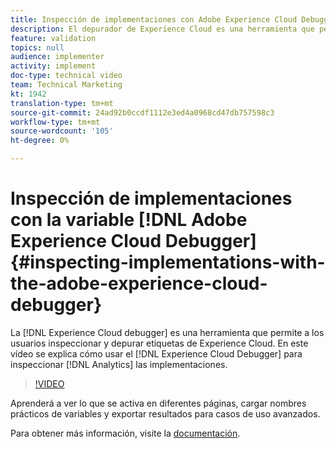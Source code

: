 ```yaml
---
title: Inspección de implementaciones con Adobe Experience Cloud Debugger
description: El depurador de Experience Cloud es una herramienta que permite a los usuarios inspeccionar y depurar etiquetas de Experience Cloud. En este vídeo se explica cómo usar el Experience Cloud Debugger para inspeccionar las implementaciones de Analytics.
feature: validation
topics: null
audience: implementer
activity: implement
doc-type: technical video
team: Technical Marketing
kt: 1942
translation-type: tm+mt
source-git-commit: 24ad92b0ccdf1112e3ed4a0968cd47db757598c3
workflow-type: tm+mt
source-wordcount: '105'
ht-degree: 0%

---
```



# Inspección de implementaciones con la variable [!DNL Adobe Experience Cloud Debugger] {#inspecting-implementations-with-the-adobe-experience-cloud-debugger}

La [!DNL Experience Cloud debugger] es una herramienta que permite a los usuarios inspeccionar y depurar etiquetas de Experience Cloud. En este vídeo se explica cómo usar el [!DNL Experience Cloud Debugger] para inspeccionar [!DNL Analytics] las implementaciones.

>[!VIDEO](https://video.tv.adobe.com/v/23878/?quality=12)

Aprenderá a ver lo que se activa en diferentes páginas, cargar nombres prácticos de variables y exportar resultados para casos de uso avanzados.

Para obtener más información, visite la [documentación](https://marketing.adobe.com/resources/help/en_US/experience-cloud-debugger/experience-cloud-debugger.html).
